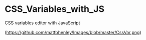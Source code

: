 # CSS_Variables_with_JS
CSS variables editor with JavaScript 

(https://github.com/mattbhenley/Images/blob/master/CssVar.png)
